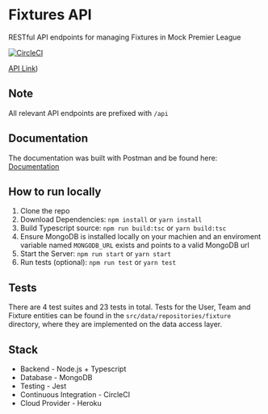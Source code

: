 # Fixtures API

RESTful API endpoints for managing Fixtures in Mock Premier League

[![CircleCI](https://circleci.com/gh/darthchudi/fixtures-api.svg?style=svg)](https://circleci.com/gh/darthchudi/fixtures-api)

[API Link](https://fixtures-api.herokuapp.com/api))

## Note

All relevant API endpoints are prefixed with `/api`

## Documentation

The documentation was built with Postman and be found here: [Documentation](https://documenter.getpostman.com/view/3903733/RWguwwKy)

## How to run locally

1. Clone the repo
2. Download Dependencies: `npm install` or `yarn install`
3. Build Typescript source: `npm run build:tsc` or `yarn build:tsc`
4. Ensure MongoDB is installed locally on your machien and an enviroment variable named `MONGODB_URL` exists and points to a valid MongoDB url
5. Start the Server: `npm run start` or `yarn start`
6. Run tests (optional): `npm run test` or `yarn test`

## Tests

There are 4 test suites and 23 tests in total. Tests for the User, Team and Fixture entities can be found in the `src/data/repositories/fixture` directory, where they are implemented on the data access layer.

## Stack

- Backend - Node.js + Typescript
- Database - MongoDB
- Testing - Jest
- Continuous Integration - CircleCI
- Cloud Provider - Heroku
